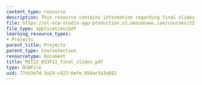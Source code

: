 ```yaml
---
content_type: resource
description: This resource contains information regarding final slides.
file: https://ol-ocw-studio-app-production.s3.amazonaws.com/courses/22-033-nuclear-systems-design-project-fall-2011/77cb3e7d3a19c8236efe856ac5a3a082_MIT22_033F11_final_slides.pdf
file_type: application/pdf
learning_resource_types:
- Projects
parent_title: Projects
parent_type: CourseSection
resourcetype: Document
title: MIT22_033F11_final_slides.pdf
type: OCWFile
uid: 77cb3e7d-3a19-c823-6efe-856ac5a3a082
---
```

